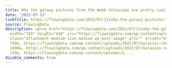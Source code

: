 ```yaml
---
title: Why the galaxy pictures from the Webb telescope are pretty cool
date: '2022-07-13'
linkTitle: https://flowingdata.com/2022/07/13/why-the-galaxy-pictures-from-the-webb-telescope-are-pretty-cool/
source: FlowingData
description: <p><a href="https://flowingdata.com/2022/07/13/why-the-galaxy-pictures-from-the-webb-telescope-are-pretty-cool/"><img
  width="750" height="420" src="https://flowingdata.com/wp-content/uploads/2022/07/Galaxies-context-750x420.png"
  class="attachment-medium size-medium wp-post-image" alt="" srcset="https://flowingdata.com/wp-content/uploads/2022/07/Galaxies-context-750x420.png
  750w, https://flowingdata.com/wp-content/uploads/2022/07/Galaxies-context-1090x610.png
  1090w, https://flowingdata.com/wp-content/uploads/2022/07/Galaxies-context-210x118.png
  210w, https://flowingdata.com/wp-content/uploads/2 ...
disable_comments: true
---
```

<p><a href="https://flowingdata.com/2022/07/13/why-the-galaxy-pictures-from-the-webb-telescope-are-pretty-cool/"><img width="750" height="420" src="https://flowingdata.com/wp-content/uploads/2022/07/Galaxies-context-750x420.png" class="attachment-medium size-medium wp-post-image" alt="" srcset="https://flowingdata.com/wp-content/uploads/2022/07/Galaxies-context-750x420.png 750w, https://flowingdata.com/wp-content/uploads/2022/07/Galaxies-context-1090x610.png 1090w, https://flowingdata.com/wp-content/uploads/2022/07/Galaxies-context-210x118.png 210w, https://flowingdata.com/wp-content/uploads/2 ...
